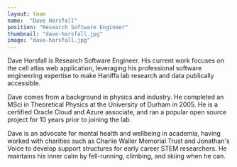 ```yaml
---
layout: team
name:  "Dave Horsfall"
position: "Research Software Engineer"
thumbnail: "dave-horsfall.jpg"
image: "dave-horsfall.jpg"
---
```

Dave Horsfall is Research Software Engineer.  His current work focuses on the cell atlas web application, leveraging his professional software engineering expertise to make Haniffa lab research and data publically accessible.

Dave comes from a background in physics and industry.  He completed an MSci in Theoretical Physics at the University of Durham in 2005.  He is a certified Oracle Cloud and Azure associate, and ran a popular open source project for 10 years prior to joining the lab.

Dave is an advocate for mental health and wellbeing in academia, having worked with charities such as Charlie Waller Memorial Trust and Jonathan's Voice to develop support structures for early career STEM researchers.  He maintains his inner calm by fell-running, climbing, and skiing when he can.

